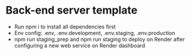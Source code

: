 # Back-end server template

- Run npm i to install all dependencies first
- Env config: .env, .env.development, .env.staging, .env.production
- npm run staging_prep and npm run staging to deploy on Render after configuring a new web service on Render dashboard